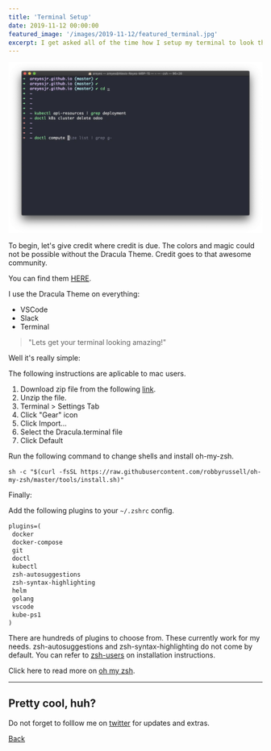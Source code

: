 ```yaml
---
title: 'Terminal Setup'
date: 2019-11-12 00:00:00
featured_image: '/images/2019-11-12/featured_terminal.jpg'
excerpt: I get asked all of the time how I setup my terminal to look the way that it does. In this post I share my secret sauce with the world. Hint, its not a secret! And as a matter of a fact there is a pretty sizable community behind what I use.
---
```


![](/images/2019-11-12/terminal.jpg)

To begin, let's give credit where credit is due. The colors and magic could not be possible without the Dracula Theme. Credit goes to that awesome community. 

You can find them [HERE](https://draculatheme.com/).

I use the Dracula Theme on everything:
* VSCode
* Slack
* Terminal

> "Lets get your terminal looking amazing!"

Well it's really simple: 

The following instructions are aplicable to mac users. 
1. Download zip file from the following [link](https://github.com/dracula/terminal-app/archive/master.zip).
2. Unzip the file. 
3. Terminal > Settings Tab
4. Click "Gear" icon
5. Click Import...
6. Select the Dracula.terminal file
7. Click Default


Run the following command to change shells and install oh-my-zsh. 
```
sh -c "$(curl -fsSL https://raw.githubusercontent.com/robbyrussell/oh-my-zsh/master/tools/install.sh)"
```

Finally:

Add the following plugins to your ```~/.zshrc``` config. 

```
plugins=(
 docker
 docker-compose
 git
 doctl
 kubectl
 zsh-autosuggestions
 zsh-syntax-highlighting
 helm
 golang
 vscode
 kube-ps1
)
```

There are hundreds of plugins to choose from. These currently work for my needs. 
zsh-autosuggestions and zsh-syntax-highlighting do not come by default. 
You can refer to [zsh-users](https://github.com/zsh-users/zsh-autosuggestions/blob/master/INSTALL.md) on installation instructions.

Click here to read more on [oh my zsh](https://github.com/robbyrussell/oh-my-zsh).

---

## Pretty cool, huh?

Do not forget to folllow me on [twitter](https://twitter.com/_areyesjr) for updates and extras. 

<a href="../" class="button button--large">Back</a>